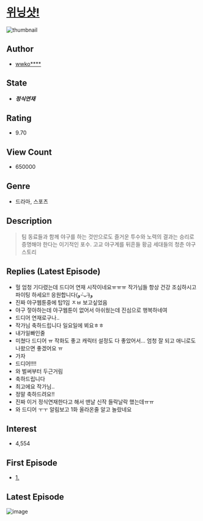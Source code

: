 # [위닝샷!](https://comic.naver.com/bestChallenge/list?titleId=757220)
![thumbnail](https://image-comic.pstatic.net/user_contents_data/challenge_comic/2021/01/23/314821/thumbnail_202x164e121a798_3968_421e_a9b8_ae4c71b8fe4a_00006026.JPEG)

## Author
- [wwko****](https://comic.naver.com/artistTitle?id=314821)

## State
- ***정식연재***

## Rating
- 9.70

## View Count
- 650000

## Genre
- 드라마, 스포츠

## Description
> 팀 동료들과 함께 야구를 하는 것만으로도 즐거운 투수와 노력의 결과는 승리로 증명해야 한다는 이기적인 포수. 고교 야구계를 뒤흔들 황금 세대들의 청춘 야구 스토리

## Replies (Latest Episode)
- 헐 엄청 기다렸는데 드디어 연재 시작이네요ㅠㅠㅠ 작가님들 항상 건강 조심하시고 파이팅 하세요!! 응원합니다(و ˃̵ᴗ˂̵)و
- 진짜 야구웹툰중에 탑1임 ㅈㅂ 보고싶었음
- 야구 젛아하는데 야구웹툰이 없어서 아쉬웠는데 진심으로 행복하네여
- 드디어 연재로구나..
- 작가님 축하드립니다 일요일에 뵈요ㅎㅎ
- 내가일빠인줄
- 미쳤다 드디어 ㅠ 작화도 좋고 캐릭터 설정도 다 좋았어서... 엄청 잘 되고 애니로도 나왔으면 좋겠어요 ㅠ
- 가자
- 드디어!!!!
- 와 벌써부터 두근거림
- 축하드립니다
- 최고에요 작가님..
- 정말 축하드려요!!
- 진짜 이거 정식연재한다고 해서 맨날 신작 들락날락 했는데ㅠㅠ
- 와 드디어 ㅜㅜ 알림보고 1화 올라온줄 알고 놀랐네요

## Interest
- 4,554

## First Episode
- [1.](https://comic.naver.com/bestChallenge/detail?titleId=757220&no=1)

## Latest Episode
![image](https://image-comic.pstatic.net/user_contents_data/challenge_comic/2021/09/16/314821/upload_3763093275190638386.jpeg)
